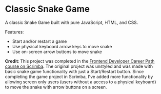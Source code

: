 # Classic Snake Game

A classic Snake Game built with pure JavaScript, HTML, and CSS.

Features:

-   Start and/or restart a game
-   Use physical keyboard arrow keys to move snake
-   Use on-screen arrow buttons to move snake

**Credit**: This project was completed in the [Frontend Developer Career Path course on Scrimba](https://scrimba.com/learn/frontend). The original project was unstyled and was made with basic snake game functionality with just a Start/Restart button. Since completing the game project in Scrimba, I've added more functionality by allowing screen only users (users without a access to a physical keyboard) to move the snake with arrow buttons on a screen.

